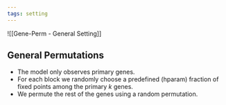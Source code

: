 ```yaml
---
tags: setting
---
```


![[Gene-Perm - General Setting]]

## General Permutations


- The model only observes primary genes.
- For each block we randomly choose a predefined (hparam) fraction of fixed points among the primary $k$ genes.
- We permute the rest of the genes using a random permutation.



